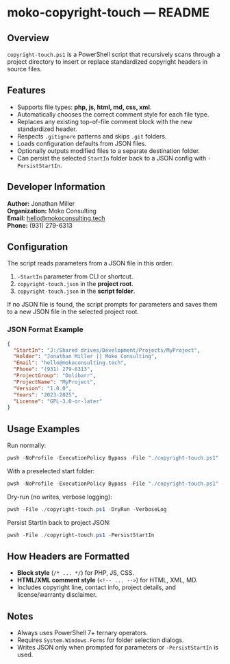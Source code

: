 # moko-copyright-touch — README

## Overview
`copyright-touch.ps1` is a PowerShell script that recursively scans through a project directory to insert or replace standardized copyright headers in source files.

## Features
- Supports file types: **php, js, html, md, css, xml**.
- Automatically chooses the correct comment style for each file type.
- Replaces any existing top-of-file comment block with the new standardized header.
- Respects `.gitignore` patterns and skips `.git` folders.
- Loads configuration defaults from JSON files.
- Optionally outputs modified files to a separate destination folder.
- Can persist the selected `StartIn` folder back to a JSON config with `-PersistStartIn`.

## Developer Information
**Author:** Jonathan Miller  
**Organization:** Moko Consulting  
**Email:** hello@mokoconsulting.tech  
**Phone:** (931) 279-6313

## Configuration
The script reads parameters from a JSON file in this order:
1. `-StartIn` parameter from CLI or shortcut.
2. `copyright-touch.json` in the **project root**.
3. `copyright-touch.json` in the **script folder**.

If no JSON file is found, the script prompts for parameters and saves them to a new JSON file in the selected project root.

### JSON Format Example
```json
{
  "StartIn": "J:/Shared drives/Development/Projects/MyProject",
  "Holder": "Jonathan Miller || Moko Consulting",
  "Email": "hello@mokoconsulting.tech",
  "Phone": "(931) 279-6313",
  "ProjectGroup": "Dolibarr",
  "ProjectName": "MyProject",
  "Version": "1.0.0",
  "Years": "2023-2025",
  "License": "GPL-3.0-or-later"
}
```

## Usage Examples
Run normally:
```powershell
pwsh -NoProfile -ExecutionPolicy Bypass -File "./copyright-touch.ps1"
```
With a preselected start folder:
```powershell
pwsh -NoProfile -ExecutionPolicy Bypass -File "./copyright-touch.ps1" -StartIn "D:\Code\MyProject"
```
Dry-run (no writes, verbose logging):
```powershell
pwsh -File ./copyright-touch.ps1 -DryRun -VerboseLog
```
Persist StartIn back to project JSON:
```powershell
pwsh -File ./copyright-touch.ps1 -PersistStartIn
```

## How Headers are Formatted
- **Block style** (`/* ... */`) for PHP, JS, CSS.
- **HTML/XML comment style** (`<!-- ... -->`) for HTML, XML, MD.
- Includes copyright line, contact info, project details, and license/warranty disclaimer.

## Notes
- Always uses PowerShell 7+ ternary operators.
- Requires `System.Windows.Forms` for folder selection dialogs.
- Writes JSON only when prompted for parameters or `-PersistStartIn` is used.
